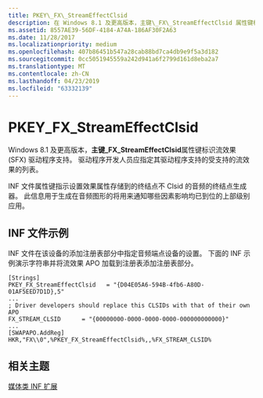 ```yaml
---
title: PKEY\_FX\_StreamEffectClsid
description: 在 Windows 8.1 及更高版本，主键\_FX\_StreamEffectClsid 属性键标识流效果 (SFX) 驱动程序支持。 驱动程序开发人员应指定其驱动程序支持的受支持的流效果的列表。
ms.assetid: 8557AE39-56DF-4184-A74A-186AF30F2A63
ms.date: 11/28/2017
ms.localizationpriority: medium
ms.openlocfilehash: 407b86451b547a28cab88bd7ca4db9e9f5a3d182
ms.sourcegitcommit: 0cc5051945559a242d941a6f2799d161d8eba2a7
ms.translationtype: MT
ms.contentlocale: zh-CN
ms.lasthandoff: 04/23/2019
ms.locfileid: "63332139"
---
```

# <a name="pkeyfxstreameffectclsid"></a>PKEY\_FX\_StreamEffectClsid


Windows 8.1 及更高版本，**主键\_FX\_StreamEffectClsid**属性键标识流效果 (SFX) 驱动程序支持。 驱动程序开发人员应指定其驱动程序支持的受支持的流效果的列表。

INF 文件属性键指示设置效果属性存储到的终结点不 Clsid 的音频的终结点生成器。 此信息用于生成在音频图形的将用来通知哪些因素影响均已到位的上部级别应用。

## <a name="span-idinffilesamplespanspan-idinffilesamplespanspan-idinffilesamplespaninf-file-sample"></a><span id="INF_File_Sample"></span><span id="inf_file_sample"></span><span id="INF_FILE_SAMPLE"></span>INF 文件示例


INF 文件在该设备的添加注册表部分中指定音频端点设备的设置。 下面的 INF 示例演示字符串并将流效果 APO 加载到注册表添加注册表部分。

```inf
[Strings]
PKEY_FX_StreamEffectClsid   = "{D04E05A6-594B-4fb6-A80D-01AF5EED7D1D},5"
...
; Driver developers should replace this CLSIDs with that of their own APO
FX_STREAM_CLSID      = "{00000000-0000-0000-0000-000000000000}"
...
[SWAPAPO.AddReg]
HKR,"FX\\0",%PKEY_FX_StreamEffectClsid%,,%FX_STREAM_CLSID%
```

## <a name="span-idrelatedtopicsspanrelated-topics"></a><span id="related_topics"></span>相关主题


[媒体类 INF 扩展](media-class-inf-extensions.md)

 

 






